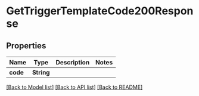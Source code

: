 # GetTriggerTemplateCode200Response

## Properties
Name | Type | Description | Notes
------------ | ------------- | ------------- | -------------
**code** | **String** |  | 

[[Back to Model list]](../README.md#documentation-for-models) [[Back to API list]](../README.md#documentation-for-api-endpoints) [[Back to README]](../README.md)


